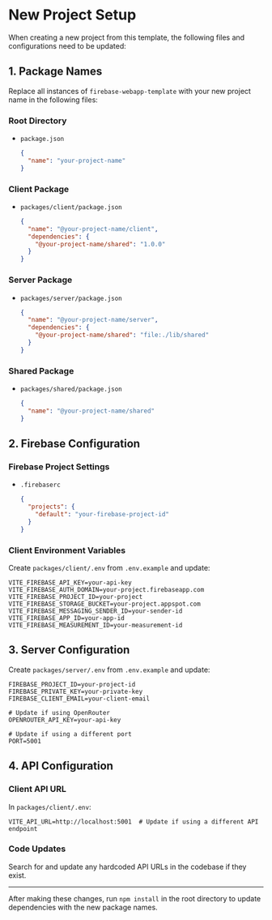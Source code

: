 # New Project Setup

When creating a new project from this template, the following files and configurations need to be updated:

## 1. Package Names

Replace all instances of `firebase-webapp-template` with your new project name in the following files:

### Root Directory

- `package.json`
  ```json
  {
    "name": "your-project-name"
  }
  ```

### Client Package

- `packages/client/package.json`
  ```json
  {
    "name": "@your-project-name/client",
    "dependencies": {
      "@your-project-name/shared": "1.0.0"
    }
  }
  ```

### Server Package

- `packages/server/package.json`
  ```json
  {
    "name": "@your-project-name/server",
    "dependencies": {
      "@your-project-name/shared": "file:./lib/shared"
    }
  }
  ```

### Shared Package

- `packages/shared/package.json`
  ```json
  {
    "name": "@your-project-name/shared"
  }
  ```

## 2. Firebase Configuration

### Firebase Project Settings

- `.firebaserc`
  ```json
  {
    "projects": {
      "default": "your-firebase-project-id"
    }
  }
  ```

### Client Environment Variables

Create `packages/client/.env` from `.env.example` and update:

```
VITE_FIREBASE_API_KEY=your-api-key
VITE_FIREBASE_AUTH_DOMAIN=your-project.firebaseapp.com
VITE_FIREBASE_PROJECT_ID=your-project
VITE_FIREBASE_STORAGE_BUCKET=your-project.appspot.com
VITE_FIREBASE_MESSAGING_SENDER_ID=your-sender-id
VITE_FIREBASE_APP_ID=your-app-id
VITE_FIREBASE_MEASUREMENT_ID=your-measurement-id
```

## 3. Server Configuration

Create `packages/server/.env` from `.env.example` and update:

```
FIREBASE_PROJECT_ID=your-project-id
FIREBASE_PRIVATE_KEY=your-private-key
FIREBASE_CLIENT_EMAIL=your-client-email

# Update if using OpenRouter
OPENROUTER_API_KEY=your-api-key

# Update if using a different port
PORT=5001
```

## 4. API Configuration

### Client API URL

In `packages/client/.env`:

```
VITE_API_URL=http://localhost:5001  # Update if using a different API endpoint
```

### Code Updates

Search for and update any hardcoded API URLs in the codebase if they exist.

---

After making these changes, run `npm install` in the root directory to update dependencies with the new package names.
